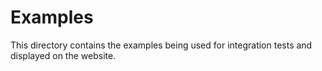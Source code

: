 # Examples

This directory contains the examples being used for integration tests and displayed on the website.
